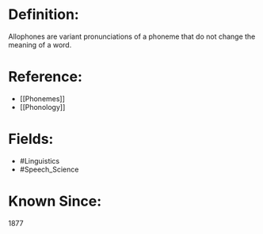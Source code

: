 

# Definition:
Allophones are variant pronunciations of a phoneme that do not change the meaning of a word.

# Reference:
- [[Phonemes]]
- [[Phonology]]

# Fields: 
- #Linguistics
- #Speech_Science

# Known Since:
1877

